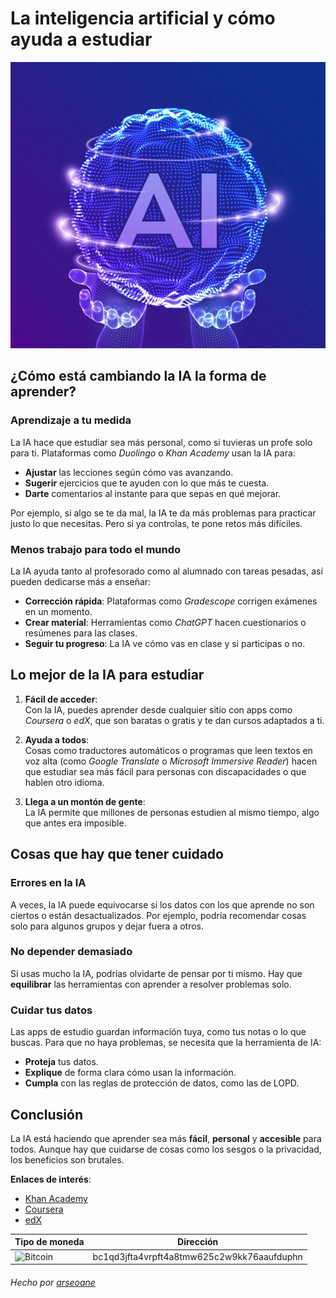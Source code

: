 # La inteligencia artificial y cómo ayuda a estudiar

![Imagen](imagen.jpeg)

## ¿Cómo está cambiando la IA la forma de aprender?

### Aprendizaje a tu medida
La IA hace que estudiar sea más personal, como si tuvieras un profe solo para ti. Plataformas como *Duolingo* o *Khan Academy* usan la IA para:

- **Ajustar** las lecciones según cómo vas avanzando.
- **Sugerir** ejercicios que te ayuden con lo que más te cuesta.
- **Darte** comentarios al instante para que sepas en qué mejorar.

Por ejemplo, si algo se te da mal, la IA te da más problemas para practicar justo lo que necesitas. Pero si ya controlas, te pone retos más difíciles.

### Menos trabajo para todo el mundo
La IA ayuda tanto al profesorado como al alumnado con tareas pesadas, así pueden dedicarse más a enseñar:

- **Corrección rápida**: Plataformas como *Gradescope* corrigen exámenes en un momento.
- **Crear material**: Herramientas como *ChatGPT* hacen cuestionarios o resúmenes para las clases.
- **Seguir tu progreso**: La IA ve cómo vas en clase y si participas o no.

## Lo mejor de la IA para estudiar

1. **Fácil de acceder**:  
   Con la IA, puedes aprender desde cualquier sitio con apps como *Coursera* o *edX*, que son baratas o gratis y te dan cursos adaptados a ti.

2. **Ayuda a todos**:  
   Cosas como traductores automáticos o programas que leen textos en voz alta (como *Google Translate* o *Microsoft Immersive Reader*) hacen que estudiar sea más fácil para personas con discapacidades o que hablen otro idioma.

3. **Llega a un montón de gente**:  
   La IA permite que millones de personas estudien al mismo tiempo, algo que antes era imposible.

## Cosas que hay que tener cuidado

### Errores en la IA
A veces, la IA puede equivocarse si los datos con los que aprende no son ciertos o están desactualizados. Por ejemplo, podría recomendar cosas solo para algunos grupos y dejar fuera a otros.

### No depender demasiado
Si usas mucho la IA, podrías olvidarte de pensar por ti mismo. Hay que **equilibrar** las herramientas con aprender a resolver problemas solo.

### Cuidar tus datos
Las apps de estudio guardan información tuya, como tus notas o lo que buscas. Para que no haya problemas, se necesita que la herramienta de IA:

- **Proteja** tus datos.
- **Explique** de forma clara cómo usan la información.
- **Cumpla** con las reglas de protección de datos, como las de LOPD.


## Conclusión
La IA está haciendo que aprender sea más **fácil**, **personal** y **accesible** para todos. Aunque hay que cuidarse de cosas como los sesgos o la privacidad, los beneficios son brutales.

**Enlaces de interés**:
- [Khan Academy](https://www.khanacademy.org)
- [Coursera](https://www.coursera.org)
- [edX](https://www.edx.org)

|Tipo de moneda|Dirección|
| --- | --- |
|![Bitcoin](https://img.shields.io/badge/bitcoin-2F3134?style=for-the-badge&logo=bitcoin&logoColor=white)|bc1qd3jfta4vrpft4a8tmw625c2w9kk76aaufduphn|

###### Hecho por [arseoane](https://github.com/arseoane/)
